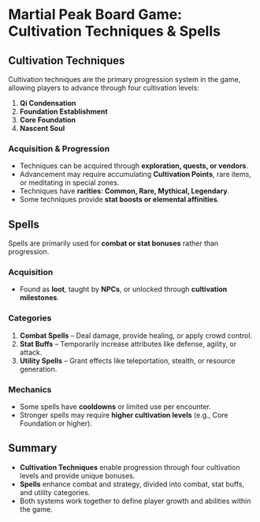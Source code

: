 # Martial Peak Board Game: Cultivation Techniques & Spells

## Cultivation Techniques
Cultivation techniques are the primary progression system in the game, allowing players to advance through four cultivation levels:

1. **Qi Condensation**
2. **Foundation Establishment**
3. **Core Foundation**
4. **Nascent Soul**

### Acquisition & Progression
- Techniques can be acquired through **exploration, quests, or vendors**.
- Advancement may require accumulating **Cultivation Points**, rare items, or meditating in special zones.
- Techniques have **rarities**: **Common, Rare, Mythical, Legendary**.
- Some techniques provide **stat boosts or elemental affinities**.

## Spells
Spells are primarily used for **combat or stat bonuses** rather than progression.

### Acquisition
- Found as **loot**, taught by **NPCs**, or unlocked through **cultivation milestones**.

### Categories
1. **Combat Spells** – Deal damage, provide healing, or apply crowd control.
2. **Stat Buffs** – Temporarily increase attributes like defense, agility, or attack.
3. **Utility Spells** – Grant effects like teleportation, stealth, or resource generation.

### Mechanics
- Some spells have **cooldowns** or limited use per encounter.
- Stronger spells may require **higher cultivation levels** (e.g., Core Foundation or higher).

## Summary
- **Cultivation Techniques** enable progression through four cultivation levels and provide unique bonuses.
- **Spells** enhance combat and strategy, divided into combat, stat buffs, and utility categories.
- Both systems work together to define player growth and abilities within the game.
